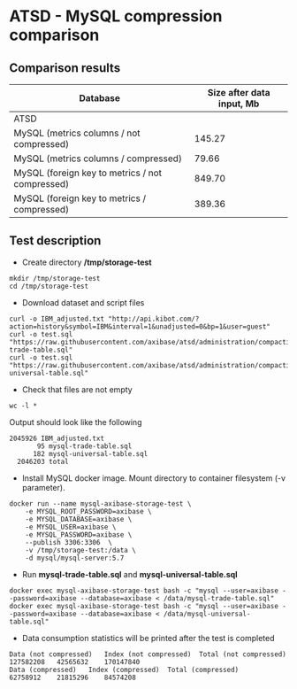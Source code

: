 # ATSD - MySQL compression comparison

## Comparison results

| Database | Size after data input, Mb |
| -------- | --------------------- |
| ATSD | |
| MySQL (metrics columns / not compressed) | 145.27 |
| MySQL (metrics columns / compressed) | 79.66 |
| MySQL (foreign key to metrics / not compressed) | 849.70 |
| MySQL (foreign key to metrics / compressed) | 389.36 |

## Test description

* Create directory **/tmp/storage-test**

```
mkdir /tmp/storage-test
cd /tmp/storage-test
```

* Download dataset and script files

```
curl -o IBM_adjusted.txt "http://api.kibot.com/?action=history&symbol=IBM&interval=1&unadjusted=0&bp=1&user=guest"
curl -o test.sql "https://raw.githubusercontent.com/axibase/atsd/administration/compaction/mysql-trade-table.sql"
curl -o test.sql "https://raw.githubusercontent.com/axibase/atsd/administration/compaction/mysql-universal-table.sql"
```

* Check that files are not empty

```
wc -l *
```

Output should look like the following

```
2045926 IBM_adjusted.txt
       95 mysql-trade-table.sql
      182 mysql-universal-table.sql
  2046203 total

```

* Install MySQL docker image. Mount directory to container filesystem (-v parameter).

```
docker run --name mysql-axibase-storage-test \
    -e MYSQL_ROOT_PASSWORD=axibase \
    -e MYSQL_DATABASE=axibase \
    -e MYSQL_USER=axibase \
    -e MYSQL_PASSWORD=axibase \
    --publish 3306:3306  \
    -v /tmp/storage-test:/data \
    -d mysql/mysql-server:5.7
```

* Run **mysql-trade-table.sql** and **mysql-universal-table.sql**

```
docker exec mysql-axibase-storage-test bash -c "mysql --user=axibase --password=axibase --database=axibase < /data/mysql-trade-table.sql"
docker exec mysql-axibase-storage-test bash -c "mysql --user=axibase --password=axibase --database=axibase < /data/mysql-universal-table.sql"
```

* Data consumption statistics will be printed after the test is completed

```
Data (not compressed)	Index (not compressed)	Total (not compressed)
127582208	42565632	170147840
Data (compressed)	Index (compressed)	Total (compressed)
62758912	21815296	84574208
```